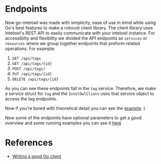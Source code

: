 # Endpoints
Now go-intelowl was made with simplicity, ease of use in mind while using Go's best features to make a roboust client library. The client library uses Intelowl's REST API to easily communicate with your intelowl instance. For accessibilty and flexibility we divided the API endpoints as `services` or `resources` where we group together endpoints that preform related operations. For example:
1. `GET /api/tags`
2. `GET /api/tags/{id}`
3. `POST /api/tags/`
4. `PUT /api/tags/{id}`
5. `DELETE /api/tags/{id}`

As you can see these endpoints fall in the `tag` service. Therefore, we make a service struct for `tag` and the `IntelOwlClient` uses that service object to access the tag endpoints.

Now if you're bored with theoretical detail you can see the [example](./endpoints.go) :)

Now some of the endpoints have optional parameters to get a good overview and some running examples you can see it [here](../optionalParams/optionalParams.md)

# References
- [Writing a good Go client](https://medium.com/@marcus.olsson/writing-a-go-client-for-your-restful-api-c193a2f4998c)